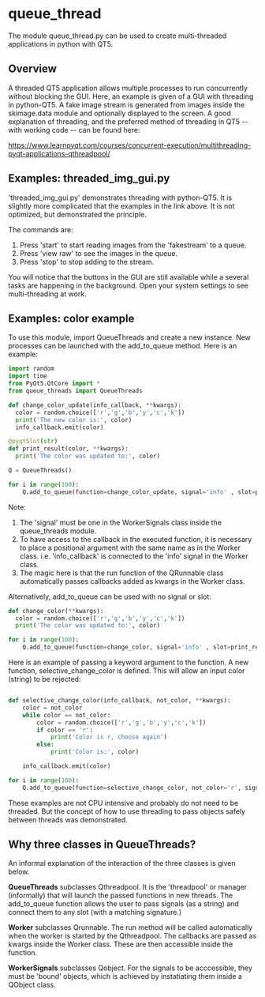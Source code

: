 # queue_thread
The module queue_thread.py can be used to create multi-threaded applications in python with QT5.

## Overview
A threaded QT5 application allows multiple processes to run concurrently without blocking the GUI. Here, an example is given of a GUI with threading in python-QT5. A fake image stream is generated from images inside the skimage.data module and optionally displayed to the screen. A good explanation of threading, and the preferred method of  threading in QT5 -- with working code -- can be found here:

https://www.learnpyqt.com/courses/concurrent-execution/multithreading-pyqt-applications-qthreadpool/


## Examples: threaded_img_gui.py
'threaded_img_gui.py' demonstrates threading with python-QT5. It is slightly more complicated that the examples in the link above. It is not optimized, but demonstrated the principle.

The commands are:
1.  Press 'start' to start reading images from the 'fakestream' to a queue.
2. Press 'view raw' to see the images in the queue.
3. Press 'stop' to stop adding to the stream.

You will notice that the buttons in the GUI are still available while a several tasks are happening in the background. Open your system settings to see multi-threading at work.

## Examples: color example
To use this module, import QueueThreads and create a new instance. New processes can be launched with the add_to_queue method. Here is an example:

``` python
import random
import time
from PyQt5.QtCore import *
from queue_threads import QueueThreads

def change_color_update(info_callback, **kwargs):
  color = random.choice(['r','g','b','y','c','k'])
  print('The new color is:', color)
  info_callback.emit(color)

@pyqtSlot(str)
def print_result(color, **kwargs):
  print('The color was updated to:', color)

Q = QueueThreads()

for i in range(100):
    Q.add_to_queue(function=change_color_update, signal='info' , slot=print_result)

```

Note:
1. The 'signal' must be one in the WorkerSignals class inside the queue_threads module.
2. To have access to the callback in the executed function, it is necessary to place a positional argument with the same name as in the Worker class. i.e. 'info_callback' is connected to the 'info' signal in the Worker class.
3. The magic here is that the run function of the QRunnable class automatically passes callbacks added as kwargs in the Worker class.   

Alternatively, add_to_queue can be used with no signal or slot:

``` python
def change_color(**kwargs):
  color = random.choice(['r','g','b','y','c','k'])
  print('The color was updated to:', color)

for i in range(100):
    Q.add_to_queue(function=change_color, signal='info' , slot=print_result)

```

Here is an example of passing a keyword argument to the function. A new function, selective_change_color is defined. This will allow an input color (string) to be rejected:

``` python

def selective_change_color(info_callback, not_color, **kwargs):
    color = not_color
    while color == not_color:
        color = random.choice(['r','g','b','y','c','k'])
        if color == 'r':
            print('Color is r, choose again')
        else:
            print('Color is:', color)

    info_callback.emit(color)

for i in range(100):
    Q.add_to_queue(function=selective_change_color, not_color='r', signal='info' , slot=print_result)

```

These examples are not CPU intensive and probably do not need to be threaded. But the concept of how to use threading to pass objects safely between threads was demonstrated.

## Why three classes in QueueThreads?
An informal explanation of the interaction of the three classes is given below.

**QueueThreads** subclasses Qthreadpool. It is the 'threadpool' or manager (informally) that will launch the passed functions in new threads. The add_to_queue function allows the user to pass signals (as a string) and connect them to any slot (with a matching signature.)

**Worker** subclasses Qrunnable. The run method will be called automatically when the worker is started by the Qthreadpool. The callbacks are passed as kwargs inside the Worker class. These are then accessible inside the function.

**WorkerSignals** subclasses Qobject. For the signals to be acccessible, they must be 'bound' objects, which is achieved by instatiating them inside a QObject class.
